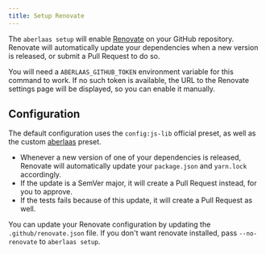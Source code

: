 ```yaml
---
title: Setup Renovate
---
```


The `aberlaas setup` will enable [Renovate][1] on your GitHub repository.
Renovate will automatically update your dependencies when a new version is
released, or submit a Pull Request to do so.

You will need a `ABERLAAS_GITHUB_TOKEN` environment variable for this command to work. If
no such token is available, the URL to the Renovate settings page will be
displayed, so you can enable it manually.

## Configuration

The default configuration uses the `config:js-lib` official preset, as well as
the custom [aberlaas][2] preset.

- Whenever a new version of one of your dependencies is released, Renovate will
  automatically update your `package.json` and `yarn.lock` accordingly.
- If the update is a SemVer major, it will create a Pull Request instead, for
  you to approve.
- If the tests fails because of this update, it will create a Pull Request
  as well.

You can update your Renovate configuration by updating the
`.github/renovate.json` file. If you don't want renovate installed, pass
`--no-renovate` to `aberlaas setup`.

[1]: https://github.com/renovatebot/renovate
[2]: https://github.com/pixelastic/renovate-config-aberlaas

